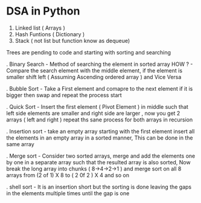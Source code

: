 # DSA in Python

1. Linked list ( Arrays )
2. Hash Funtions ( Dictionary )
3. Stack ( not list but function know as dequeue)

Trees are pending to code and starting with sorting and searching

. Binary Search - Method of searching the element in sorted array
     HOW ? - Compare the search element with the middle element, if the element is smaller shift left    ( Assuming Ascending ordered array ) and Vice Versa

. Bubble Sort - Take a First element and comapre to the next element if it is bigger then swap and       repeat the process start 

. Quick Sort - Insert the first element ( Pivot Element ) in middle such that left side elements are
        smaller and right side are larger , now you get 2 arrays ( left and right ) repeat ths sane process for both arrays in recursion  

. Insertion sort - take an empty array starting with the first element insert all the elements in an empty array in a sorted manner, This can be done in the same array

. Merge sort - Consider two sorted arrays, merge and add the elements one by one in a separate array such that the resulted array is also sorted, Now break the long array into chunks ( 8->4->2->1 ) and merge sort on all 8 arrays from (2 of 1) X 8  to  ( 2 0f 2 ) X 4 and so on

. shell sort - It is an insertion short but the sorting is done leaving the gaps in the elements multiple times until the gap is one

